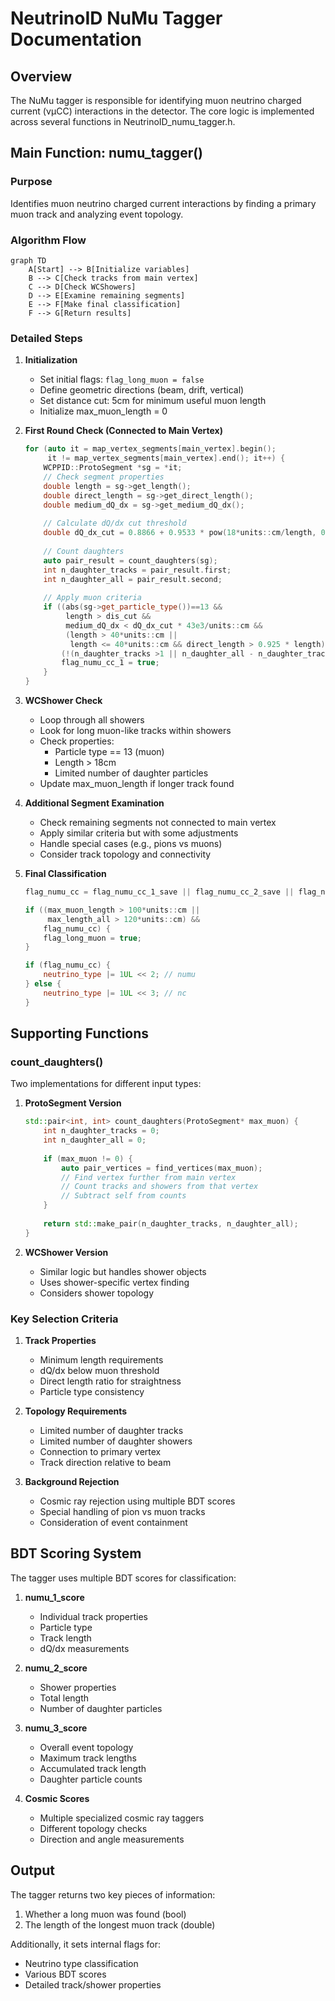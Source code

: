# NeutrinoID NuMu Tagger Documentation

## Overview
The NuMu tagger is responsible for identifying muon neutrino charged current (νμCC) interactions in the detector. The core logic is implemented across several functions in NeutrinoID_numu_tagger.h.

## Main Function: numu_tagger()

### Purpose
Identifies muon neutrino charged current interactions by finding a primary muon track and analyzing event topology.

### Algorithm Flow

```mermaid
graph TD
    A[Start] --> B[Initialize variables]
    B --> C[Check tracks from main vertex]
    C --> D[Check WCShowers]
    D --> E[Examine remaining segments]
    E --> F[Make final classification]
    F --> G[Return results]
```

### Detailed Steps

1. **Initialization**
   - Set initial flags: `flag_long_muon = false`
   - Define geometric directions (beam, drift, vertical)
   - Set distance cut: 5cm for minimum useful muon length
   - Initialize max_muon_length = 0

2. **First Round Check (Connected to Main Vertex)**
   ```cpp
   for (auto it = map_vertex_segments[main_vertex].begin(); 
        it != map_vertex_segments[main_vertex].end(); it++) {
       WCPPID::ProtoSegment *sg = *it;
       // Check segment properties
       double length = sg->get_length();
       double direct_length = sg->get_direct_length();
       double medium_dQ_dx = sg->get_medium_dQ_dx();
       
       // Calculate dQ/dx cut threshold
       double dQ_dx_cut = 0.8866 + 0.9533 * pow(18*units::cm/length, 0.4234);
       
       // Count daughters
       auto pair_result = count_daughters(sg);
       int n_daughter_tracks = pair_result.first;
       int n_daughter_all = pair_result.second;
       
       // Apply muon criteria
       if ((abs(sg->get_particle_type())==13 && 
            length > dis_cut && 
            medium_dQ_dx < dQ_dx_cut * 43e3/units::cm && 
            (length > 40*units::cm || 
             length <= 40*units::cm && direct_length > 0.925 * length)) && 
           (!(n_daughter_tracks >1 || n_daughter_all - n_daughter_tracks > 2))) {
           flag_numu_cc_1 = true;
       }
   }
   ```

3. **WCShower Check**
   - Loop through all showers
   - Look for long muon-like tracks within showers
   - Check properties:
     - Particle type == 13 (muon)
     - Length > 18cm
     - Limited number of daughter particles
   - Update max_muon_length if longer track found

4. **Additional Segment Examination**
   - Check remaining segments not connected to main vertex
   - Apply similar criteria but with some adjustments
   - Handle special cases (e.g., pions vs muons)
   - Consider track topology and connectivity

5. **Final Classification**
   ```cpp
   flag_numu_cc = flag_numu_cc_1_save || flag_numu_cc_2_save || flag_numu_cc_3;
   
   if ((max_muon_length > 100*units::cm || 
        max_length_all > 120*units::cm) && 
       flag_numu_cc) {
       flag_long_muon = true;
   }
   
   if (flag_numu_cc) {
       neutrino_type |= 1UL << 2; // numu
   } else {
       neutrino_type |= 1UL << 3; // nc
   }
   ```

## Supporting Functions

### count_daughters()
Two implementations for different input types:

1. **ProtoSegment Version**
   ```cpp
   std::pair<int, int> count_daughters(ProtoSegment* max_muon) {
       int n_daughter_tracks = 0;
       int n_daughter_all = 0;
       
       if (max_muon != 0) {
           auto pair_vertices = find_vertices(max_muon);
           // Find vertex further from main vertex
           // Count tracks and showers from that vertex
           // Subtract self from counts
       }
       
       return std::make_pair(n_daughter_tracks, n_daughter_all);
   }
   ```

2. **WCShower Version**
   - Similar logic but handles shower objects
   - Uses shower-specific vertex finding
   - Considers shower topology

### Key Selection Criteria

1. **Track Properties**
   - Minimum length requirements
   - dQ/dx below muon threshold
   - Direct length ratio for straightness
   - Particle type consistency

2. **Topology Requirements**
   - Limited number of daughter tracks
   - Limited number of daughter showers
   - Connection to primary vertex
   - Track direction relative to beam

3. **Background Rejection**
   - Cosmic ray rejection using multiple BDT scores
   - Special handling of pion vs muon tracks
   - Consideration of event containment

## BDT Scoring System

The tagger uses multiple BDT scores for classification:

1. **numu_1_score**
   - Individual track properties
   - Particle type
   - Track length
   - dQ/dx measurements

2. **numu_2_score**
   - Shower properties
   - Total length
   - Number of daughter particles

3. **numu_3_score**
   - Overall event topology
   - Maximum track lengths
   - Accumulated track length
   - Daughter particle counts

4. **Cosmic Scores**
   - Multiple specialized cosmic ray taggers
   - Different topology checks
   - Direction and angle measurements

## Output

The tagger returns two key pieces of information:
1. Whether a long muon was found (bool)
2. The length of the longest muon track (double)

Additionally, it sets internal flags for:
- Neutrino type classification
- Various BDT scores
- Detailed track/shower properties